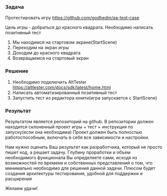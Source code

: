 ### Задача

Протестировать игру https://github.com/godhedin/qa-test-case

Цель игры - добраться до красного квадрата.
Необходимо написать позитивный тест
1. Мы находимся на стартовом экране(StartScene)
2. Переходим на экран игры
3. Доходим до красного квадрата
4. Возвращаемся на стартовый экран


### Решение
1. Необходимо подключить AltTester https://alttester.com/docs/sdk/latest/home.html
2. Написать автоматизированный позитивный тест
3. Запустить тест из редактора юнити(игра запускается с StartScene)

### Результат
Результатом является репозиторий на github.
В репозитории должен находится склоненный проект игры +  тест  + инструкция по запуску(если она необходима)
Проект должен быть полностью работоспособным, включать в себя все зависимости и настройки.




Нам нужно оценить Ваш результат как разработчика, который не просто пишет код, а решает
задачу. Глубину проработки и объем необходимого функционала Вы определяете сами, исходя из
возможностей по времени и собственных представлений о том, что минимально необходимо для
решения данной задачи. Плюсом будет создания архитектуры тестирования, удобной для поддержки и расширения

Желаем удачи!
